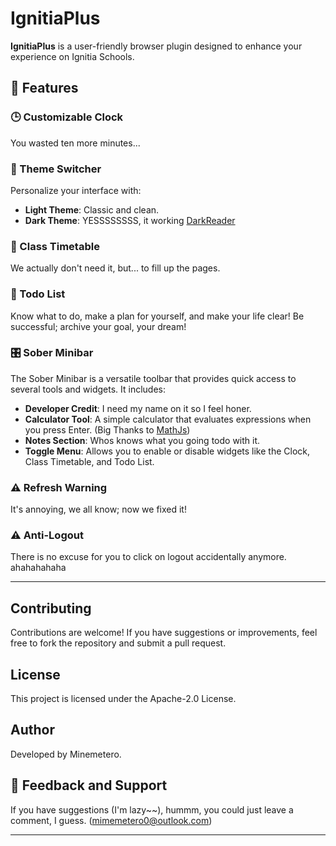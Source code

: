 # IgnitiaPlus

**IgnitiaPlus** is a user-friendly browser plugin designed to enhance your experience on Ignitia Schools.

## 🌟 Features

### 🕒 Customizable Clock
You wasted ten more minutes...

### 🎨 Theme Switcher
Personalize your interface with:
- **Light Theme**: Classic and clean.
- **Dark Theme**: YESSSSSSSS, it working [DarkReader](https://github.com/darkreader/darkreader)

### 📅 Class Timetable
We actually don't need it, but... to fill up the pages.

### 📝 Todo List
Know what to do, make a plan for yourself, and make your life clear! Be successful; archive your goal, your dream!

### 🎛️ Sober Minibar

The Sober Minibar is a versatile toolbar that provides quick access to several tools and widgets. It includes:

- **Developer Credit**: I need my name on it so I feel honer.
- **Calculator Tool**: A simple calculator that evaluates expressions when you press Enter. (Big Thanks to [MathJs](https://mathjs.org))
- **Notes Section**: Whos knows what you going todo with it.
- **Toggle Menu**: Allows you to enable or disable widgets like the Clock, Class Timetable, and Todo List.

### ⚠️ Refresh Warning
It's annoying, we all know; now we fixed it!

### ⚠️ Anti-Logout
There is no excuse for you to click on logout accidentally anymore. ahahahahaha

---

## Contributing

Contributions are welcome! If you have suggestions or improvements, feel free to fork the repository and submit a pull request.

## License

This project is licensed under the Apache-2.0 License.

## Author

Developed by Minemetero.

## 💬 Feedback and Support
If you have suggestions (I'm lazy~~), hummm, you could just leave a comment, I guess. (mimemetero0@outlook.com)

---